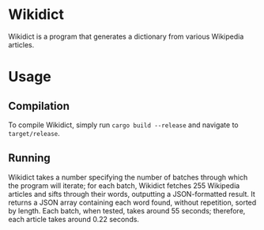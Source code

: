 # Wikidict

Wikidict is a program that generates a dictionary from various Wikipedia articles.

# Usage

## Compilation

To compile Wikidict, simply run `cargo build --release` and navigate to `target/release`.

## Running

Wikidict takes a number specifying the number of batches through which the program will iterate; for each batch, Wikidict fetches 255 Wikipedia articles and sifts through their words, outputting a JSON-formatted result. It returns a JSON array containing each word found, without repetition, sorted by length. Each batch, when tested, takes around 55 seconds; therefore, each article takes around 0.22 seconds.
